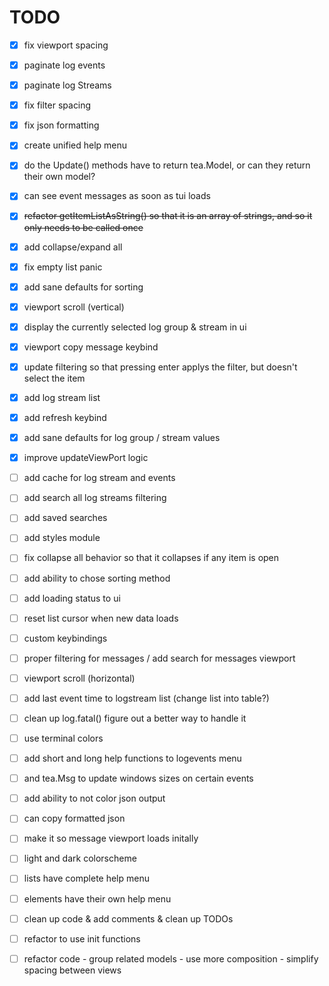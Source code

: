 # TODO
- [x] fix viewport spacing
- [x] paginate log events
- [x] paginate log Streams
- [x] fix filter spacing
- [x] fix json formatting
- [x] create unified help menu
- [x] do the Update() methods have to return tea.Model, or can they return their own model?
- [x] can see event messages as soon as tui loads
- [x] ~~refactor getItemListAsString() so that it is an array of strings, and so it only needs to be called once~~
- [x] add collapse/expand all
- [x] fix empty list panic
- [x] add sane defaults for sorting
- [x] viewport scroll (vertical)
- [x] display the currently selected log group & stream in ui
- [x] viewport copy message keybind
- [x] update filtering so that pressing enter applys the filter, but doesn't select the item
- [x] add log stream list
- [x] add refresh keybind
- [x] add sane defaults for log group / stream values
- [x] improve updateViewPort logic
- [ ] add cache for log stream and events
- [ ] add search all log streams filtering
- [ ] add saved searches
- [ ] add styles module
- [ ] fix collapse all behavior so that it collapses if any item is open
- [ ] add ability to chose sorting method
- [ ] add loading status to ui
- [ ] reset list cursor when new data loads
- [ ] custom keybindings
- [ ] proper filtering for messages / add search for messages viewport
- [ ] viewport scroll (horizontal)
- [ ] add last event time to logstream list (change list into table?)
- [ ] clean up log.fatal() figure out a better way to handle it
- [ ] use terminal colors
- [ ] add short and long help functions to logevents menu
- [ ] and tea.Msg to update windows sizes on certain events
- [ ] add ability to not color json output
- [ ] can copy formatted json
- [ ] make it so message viewport loads initally
- [ ] light and dark colorscheme

- [ ] lists have complete help menu
- [ ] elements have their own help menu

- [ ] clean up code & add comments & clean up TODOs
- [ ] refactor to use init functions
- [ ] refactor code - group related models - use more composition - simplify spacing between views 
